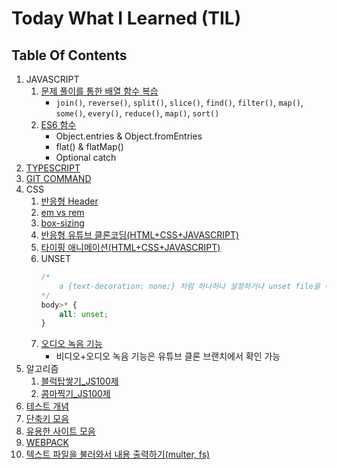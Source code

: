 # Today What I Learned (TIL)

## Table Of Contents

1. JAVASCRIPT
    1) [문제 풀이를 통한 배열 함수 복습](./article/javascript/array_function.js)
        - `join()`, `reverse()`, `split()`, `slice()`, `find()`, `filter()`, `map()`, `some()`, `every()`, `reduce()`, `map()`, `sort()`
    2) [ES6 함수](./article/javascript/es6_function.md)
        - Object.entries & Object.fromEntries
        - flat() & flatMap()
        - Optional catch
2. [TYPESCRIPT](./article/typescript/typescript.md)
3. [GIT COMMAND](./article/git/git.md)
4. CSS
    1) [반응형 Header](./article/CSS/responsibleHeader/responsibleHeader.css)
    2) [em vs rem](./article/CSS/EMvsREM/EMvsREM.md)
    3) [box-sizing](./article/CSS/box-sizing/box-sizing.html)
    4) [반응형 유튜브 클론코딩(HTML+CSS+JAVASCRIPT)](./article/CSS/youtube-mobile/youtube-mobile.md)
    5) [타이핑 애니메이션(HTML+CSS+JAVASCRIPT)](./article/CSS/typing-effect/typing-effect.md)
    6) UNSET
        ```css
        /* 
            a {text-decoration: none;} 처럼 하나하나 설정하거나 unset file을 이용할 필요 없음!
        */
        body>* {
            all: unset;
        }
        ```
    7) [오디오 녹음 기능](./article/CSS/audioRecorder/audioRecorder.md)
        * 비디오+오디오 녹음 기능은 유튜브 클론 브랜치에서 확인 가능
5. 알고리즘
    1) [블럭탑쌓기_JS100제](./article/알고리즘/블럭탑쌓기_JS100제.md)
    2) [콤마찍기_JS100제](./article/알고리즘/콤마찍기_JS100제.md)
6. [테스트 개념](./article/테스트/동적테스트_및_명세기반_테스트_개념.md)
7. [단축키 모음](./article/단축키_모음.md)
8. [유용한 사이트 모음](./article/유용한_사이트_모음.md)
9. [WEBPACK](./article/webpack/webpack.md)
10. [텍스트 파일을 불러와서 내용 출력하기(multer, fs)](./article/use_library/multer_and_fs/multer_and_fs.md)
